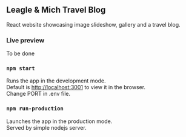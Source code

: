 ## Leagle & Mich Travel Blog

React website showcasing image slideshow, gallery and a travel blog.

### Live preview

To be done

### `npm start`

Runs the app in the development mode.<br>
Default is [http://localhost:3001](http://localhost:3001) to view it in the browser.<br>
Change PORT in .env file.

### `npm run-production`

Launches the app in the production mode.<br>
Served by simple nodejs server.

